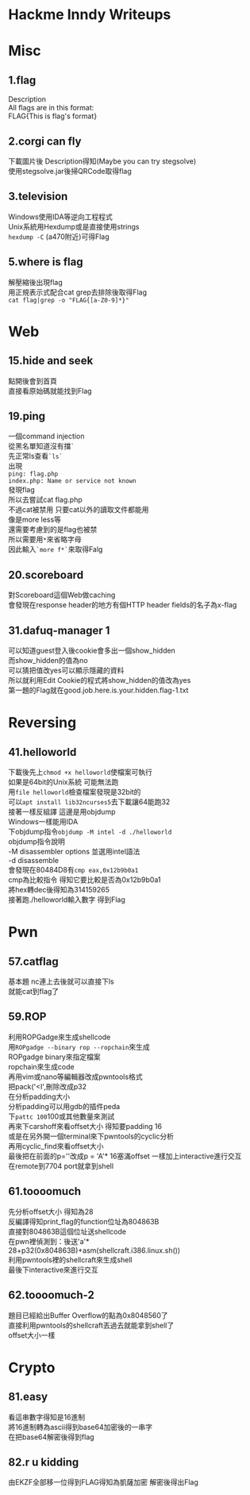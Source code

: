 # Hackme Inndy Writeups
# Misc
## 1.flag
Description<br>
All flags are in this format:<br>
FLAG{This is flag's format}<br>

## 2.corgi can fly
下載圖片後 Description得知(Maybe you can try stegsolve)<br>
使用stegsolve.jar後掃QRCode取得flag<br>

## 3.television
Windows使用IDA等逆向工程程式<br>
Unix系統用Hexdump或是直接使用strings<br>
`hexdump -C` (a470附近)可得Flag<br>

## 5.where is flag
解壓縮後出現flag<br>
用正規表示式配合cat grep去排除後取得Flag<br>
`cat flag|grep -o "FLAG{[a-Z0-9]*}"`<br>

# Web
## 15.hide and seek
點開後會到首頁<br>
直接看原始碼就能找到Flag<br>

## 19.ping
一個command injection<br>
從黑名單知道沒有擋`` ` ``<br>
先正常ls查看`` `ls` ``<br>
出現<br>
`ping: flag.php`<br>
`index.php: Name or service not known`<br>
發現flag<br>
所以去嘗試cat flag.php<br>
不過cat被禁用 只要cat以外的讀取文件都能用<br>
像是more less等<br>
還需要考慮到的是flag也被禁<br>
所以需要用``*``來省略字母<br>
因此輸入`` `more f*` ``來取得Falg<br>

## 20.scoreboard
對Scoreboard這個Web做caching<br>
會發現在response header的地方有個HTTP header fields的名子為x-flag<br>

## 31.dafuq-manager 1
可以知道guest登入後cookie會多出一個show_hidden<br>
而show_hidden的值為no<br>
可以猜把值改yes可以顯示隱藏的資料<br>
所以就利用Edit Cookie的程式將show_hidden的值改為yes<br>
第一題的Flag就在good.job.here.is.your.hidden.flag-1.txt<br>

# Reversing
## 41.helloworld
下載後先上`chmod +x helloworld`使檔案可執行<br>
如果是64bit的Unix系統 可能無法跑<br>
用`file helloworld`檢查檔案發現是32bit的<br>
可以`apt install lib32ncurses5`去下載讓64能跑32<br>
接著一樣反組譯 這邊是用objdump<br>
Windows一樣能用IDA<br>
下objdump指令`objdump -M intel -d ./helloworld`<br>
objdump指令說明<br>
-M disassembler options 並選用intel語法<br>
-d disassemble<br>
會發現在80484D8有`cmp eax,0x12b9b0a1`<br>
cmp為比較指令 得知它要比較是否為0x12b9b0a1<br>
將hex轉dec後得知為314159265<br>
接著跑./helloworld輸入數字 得到Flag<br>

# Pwn
## 57.catflag
基本題 nc連上去後就可以直接下ls  
就能cat到flag了  

## 59.ROP
利用ROPGadge來生成shellcode  
用`ROPgadge --binary rop --ropchain`來生成  
ROPgadge binary來指定檔案  
ropchain來生成code  
再用vim或nano等編輯器改成pwntools格式  
把pack('<I',刪除改成p32  
在分析padding大小  
分析padding可以用gdb的插件peda  
下`pattc 100`100或其他數量來測試  
再來下carshoff來看offset大小 得知要padding 16  
或是在另外開一個terminal來下pwntools的cyclic分析  
再用cyclic_find來看offset大小  
最後把在前面的p=''改成p = 'A'* 16塞滿offset
一樣加上interactive進行交互  
在remote到7704 port就拿到shell
  
  
## 61.toooomuch
先分析offset大小 得知為28  
反編譯得知print_flag的function位址為804863B  
直接對804863B這個位址送shellcode  
在pwn裡偵測到：後送'a'* 28+p32(0x804863B)+asm(shellcraft.i386.linux.sh())  
利用pwntools裡的shellcraft來生成shell  
最後下interactive來進行交互  
  
  
## 62.toooomuch-2
題目已經給出Buffer Overflow的點為0x8048560了  
直接利用pwntools的shellcraft丟過去就能拿到shell了  
offset大小一樣  
  
  
# Crypto
## 81.easy
看這串數字得知是16進制  
將16進制轉為ascii得到base64加密後的一串字  
在把base64解密後得到flag  
  
  
## 82.r u kidding
由EKZF全部移一位得到FLAG得知為凱薩加密
解密後得出Flag




